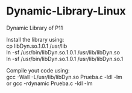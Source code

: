 # Dynamic-Library-Linux
Dynamic Library of P11  
  
Install the library using:  
cp libDyn.so.1.0.1 /usr/lib  
ln -sf /usr/bin/libDyn.so.1.0.1 /usr/lib/libDyn.so  
ln -sf /usr/bin/libDyn.so.1.0.1 /usr/lib/libDyn.so.1  
  
Compile yout code using:  
gcc -Wall -L/usr/lib/libDyn.so Prueba.c -ldl -lm  
or
gcc -rdynamic Prueba.c -ldl -lm
